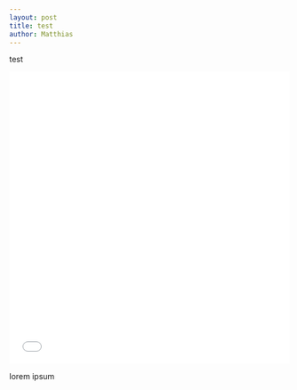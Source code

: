 ```yaml
---
layout: post
title: test
author: Matthias
---
```



test

<iframe src="/matthias-br.github.io/_includes/fig.html" height="525" width="100%" style="border:none;"></iframe>

lorem ipsum
